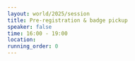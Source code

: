 ```yaml
---
layout: world/2025/session
title: Pre-registration & badge pickup
speaker: false
time: 16:00 - 19:00
location:
running_order: 0
---
```

